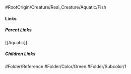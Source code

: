 #RootOrigin/Creature/Real_Creature/Aquatic/Fish
#### Links
##### Parent Links
[[Aquatic]]
##### Children Links
#Folder/Reference
#Folder/Color/Green
#Folder/Subcolor/1

